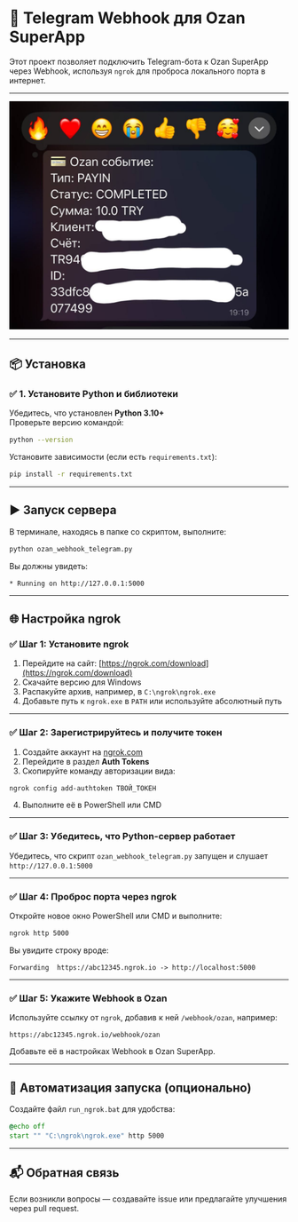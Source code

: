 # 🚀 Telegram Webhook для Ozan SuperApp

Этот проект позволяет подключить Telegram-бота к Ozan SuperApp через Webhook, используя `ngrok` для проброса локального порта в интернет.

---

![Ozan уведомление](./photo_2025-06-03_19-35-26.jpg)

---

## 📦 Установка

### ✅ 1. Установите Python и библиотеки

Убедитесь, что установлен **Python 3.10+**  
Проверьте версию командой:

```bash
python --version
```

Установите зависимости (если есть `requirements.txt`):

```bash
pip install -r requirements.txt
```

---

## ▶️ Запуск сервера

В терминале, находясь в папке со скриптом, выполните:

```bash
python ozan_webhook_telegram.py
```

Вы должны увидеть:

```
* Running on http://127.0.0.1:5000
```

---

## 🌐 Настройка ngrok

### ✅ Шаг 1: Установите ngrok

1. Перейдите на сайт: [https://ngrok.com/download](https://ngrok.com/download)  
2. Скачайте версию для Windows  
3. Распакуйте архив, например, в `C:\ngrok\ngrok.exe`  
4. Добавьте путь к `ngrok.exe` в `PATH` или используйте абсолютный путь

---

### ✅ Шаг 2: Зарегистрируйтесь и получите токен

1. Создайте аккаунт на [ngrok.com](https://ngrok.com)
2. Перейдите в раздел **Auth Tokens**
3. Скопируйте команду авторизации вида:

```bash
ngrok config add-authtoken ТВОЙ_ТОКЕН
```

4. Выполните её в PowerShell или CMD

---

### ✅ Шаг 3: Убедитесь, что Python-сервер работает

Убедитесь, что скрипт `ozan_webhook_telegram.py` запущен и слушает `http://127.0.0.1:5000`

---

### ✅ Шаг 4: Проброс порта через ngrok

Откройте новое окно PowerShell или CMD и выполните:

```bash
ngrok http 5000
```

Вы увидите строку вроде:

```
Forwarding  https://abc12345.ngrok.io -> http://localhost:5000
```

---

### ✅ Шаг 5: Укажите Webhook в Ozan

Используйте ссылку от `ngrok`, добавив к ней `/webhook/ozan`, например:

```
https://abc12345.ngrok.io/webhook/ozan
```

Добавьте её в настройках Webhook в Ozan SuperApp.

---

## 🔄 Автоматизация запуска (опционально)

Создайте файл `run_ngrok.bat` для удобства:

```bat
@echo off
start "" "C:\ngrok\ngrok.exe" http 5000
```

---

## 📬 Обратная связь

Если возникли вопросы — создавайте issue или предлагайте улучшения через pull request.
